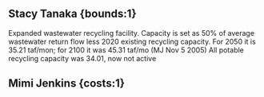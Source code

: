 ## Stacy Tanaka {bounds:1} 
Expanded wastewater recycling facility.  Capacity is set as 50% of average wastewater return flow less 2020 existing recycling capacity.  For 2050 it is 35.21 taf/mon; for 2100 it was 45.31 taf/mo  (MJ Nov 5 2005)     All potable recycling capacity was 34.01, now not active

## Mimi Jenkins {costs:1} 

